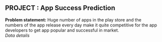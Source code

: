 ## PROJECT : App Success Prediction
**Problem statement:**  Huge number of apps in the play store and the numbers of the app release every day make it quite competitive for                           the app developers to get app popular and successful in market.     
_Data details_
